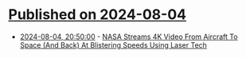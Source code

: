 # [Published on 2024-08-04](index.md)

* [2024-08-04, 20:50:00](https://soylentnews.org/article.pl?sid=24/08/04/0051259&from=rss) - [NASA Streams 4K Video From Aircraft To Space (And Back) At Blistering Speeds Using Laser Tech](https://soylentnews.org/article.pl?sid=24/08/04/0051259&from=rss)
